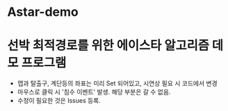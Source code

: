 Astar-demo
==========
# 선박 최적경로를 위한 에이스타 알고리즘 데모 프로그램
* 맵과 탈출구, 계단등의 좌표는 미리 Set 되어있고, 시연상 필요 시 코드에서 변경
* 마우스로 클릭 시 '침수 이벤트' 발생. 해당 부분은 갈 수 없음.
* 수정이 필요한 것은 Issues 등록.
